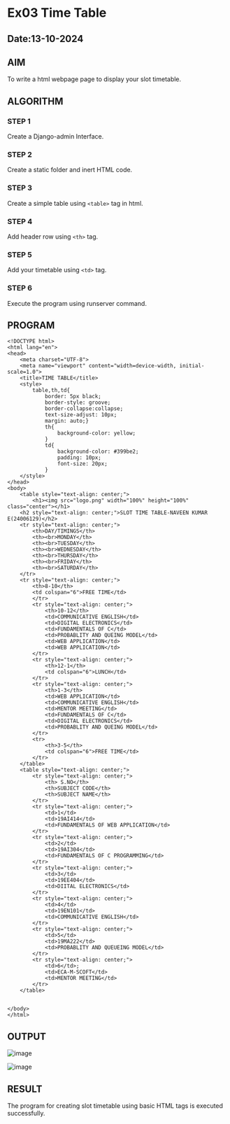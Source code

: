 # Ex03 Time Table
## Date:13-10-2024

## AIM
To write a html webpage page to display your slot timetable.

## ALGORITHM
### STEP 1
Create a Django-admin Interface.

### STEP 2
Create a static folder and inert HTML code.

### STEP 3
Create a simple table using ```<table>``` tag in html.

### STEP 4
Add header row using ```<th>``` tag.

### STEP 5
Add your timetable using ```<td>``` tag.

### STEP 6
Execute the program using runserver command.

## PROGRAM
```
<!DOCTYPE html>
<html lang="en">
<head>
    <meta charset="UTF-8">
    <meta name="viewport" content="width=device-width, initial-scale=1.0">
    <title>TIME TABLE</title>
    <style>
        table,th,td{
            border: 5px black;
            border-style: groove;
            border-collapse:collapse;
            text-size-adjust: 10px;
            margin: auto;}
            th{
                background-color: yellow;
            }
            td{
                background-color: #399be2;
                padding: 10px;
                font-size: 20px;
            }
    </style>
</head>
<body>
    <table style="text-align: center;">
        <h1><img src="logo.png" width="100%" height="100%" class="center"></h1>
    <h2 style="text-align: center;">SLOT TIME TABLE-NAVEEN KUMAR E(24006129)</h2>
    <tr style="text-align: center;">
        <th>DAY/TIMINGS</th>
        <th><br>MONDAY</th>
        <th><br>TUESDAY</th>
        <th><br>WEDNESDAY</th>
        <th><br>THURSDAY</th>
        <th><br>FRIDAY</th>
        <th><br>SATURDAY</th>
    </tr>
    <tr style="text-align: center;">
        <th>8-10</th>
        <td colspan="6">FREE TIME</td>
        </tr>
        <tr style="text-align: center;">
            <th>10-12</th>
            <td>COMMUNICATIVE ENGLISH</td>
            <td>DIGITAL ELECTRONICS</td>
            <td>FUNDAMENTALS OF C</td>
            <td>PROBABLITY AND QUEING MODEL</td>
            <td>WEB APPLICATION</td>
            <td>WEB APPLICATION</td>
        </tr>
        <tr style="text-align: center;">
            <th>12-1</th>
            <td colspan="6">LUNCH</td>
        </tr>
        <tr style="text-align: center;">
            <th>1-3</th>
            <td>WEB APPLICATION</td>
            <td>COMMUNICATIVE ENGLISH</td>
            <td>MENTOR MEETING</td>
            <td>FUNDAMENTALS OF C</td>
            <td>DIGITAL ELECTRONICS</td>
            <td>PROBABLITY AND QUEING MODEL</td>
        </tr>
        <tr>
            <th>3-5</th>
            <td colspan="6">FREE TIME</td>
        </tr>
    </table>
    <table style="text-align: center;">
        <tr style="text-align: center;">
            <th> S.NO</th>
            <th>SUBJECT CODE</th>
            <th>SUBJECT NAME</th>
        </tr>
        <tr style="text-align: center;">
            <td>1</td>
            <td>19AI414</td>
            <td>FUNDAMENTALS OF WEB APPLICATION</td>
        </tr>
        <tr style="text-align: center;">
            <td>2</td>
            <td>19AI304</td>
            <td>FUNDAMENTALS OF C PROGRAMMING</td>
        </tr>
        <tr style="text-align: center;">
            <td>3</td>
            <td>19EE404</td>
            <td>DIITAL ELECTRONICS</td>
        </tr>
        <tr style="text-align: center;">
            <td>4</td>
            <td>19EN101</td>
            <td>COMMUNICATIVE ENGLISH</td>
        </tr>
        <tr style="text-align: center;">
            <td>5</td>
            <td>19MA222</td>
            <td>PROBABLITY AND QUEUEING MODEL</td>
        </tr>
        <tr style="text-align: center;">
            <td>6</td>;
            <td>ECA-M-SCOFT</td>
            <td>MENTOR MEETING</td>
        </tr>
    </table>
    
    
</body>
</html>
```

## OUTPUT
![image](https://github.com/user-attachments/assets/9800c941-16cb-4c9d-a656-fb92387e6223)

![image](https://github.com/user-attachments/assets/210ac834-f4ef-4dff-89e0-4820acc39296)



## RESULT
The program for creating slot timetable using basic HTML tags is executed successfully.
